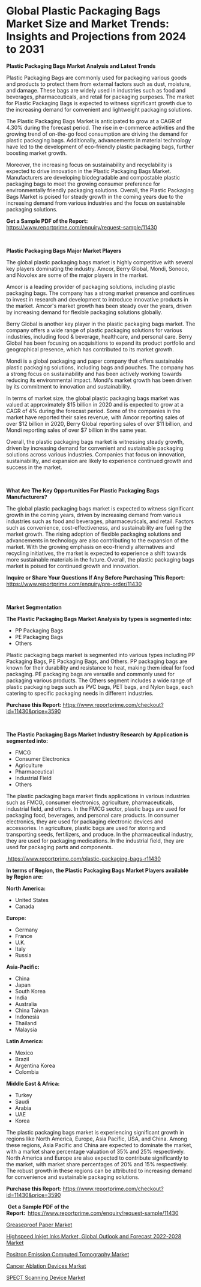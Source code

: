 <p><h1>Global Plastic Packaging Bags Market Size and Market Trends: Insights and Projections from 2024 to 2031</h1></p><p><strong>Plastic Packaging Bags Market Analysis and Latest Trends</strong></p>
<p><p>Plastic Packaging Bags are commonly used for packaging various goods and products to protect them from external factors such as dust, moisture, and damage. These bags are widely used in industries such as food and beverages, pharmaceuticals, and retail for packaging purposes. The market for Plastic Packaging Bags is expected to witness significant growth due to the increasing demand for convenient and lightweight packaging solutions.</p><p>The Plastic Packaging Bags Market is anticipated to grow at a CAGR of 4.30% during the forecast period. The rise in e-commerce activities and the growing trend of on-the-go food consumption are driving the demand for plastic packaging bags. Additionally, advancements in material technology have led to the development of eco-friendly plastic packaging bags, further boosting market growth.</p><p>Moreover, the increasing focus on sustainability and recyclability is expected to drive innovation in the Plastic Packaging Bags Market. Manufacturers are developing biodegradable and compostable plastic packaging bags to meet the growing consumer preference for environmentally friendly packaging solutions. Overall, the Plastic Packaging Bags Market is poised for steady growth in the coming years due to the increasing demand from various industries and the focus on sustainable packaging solutions.</p></p>
<p><strong>Get a Sample PDF of the Report:&nbsp;</strong> <a href="https://www.reportprime.com/enquiry/request-sample/11430">https://www.reportprime.com/enquiry/request-sample/11430</a></p>
<p>&nbsp;</p>
<p><strong>Plastic Packaging Bags Major Market Players</strong></p>
<p><p>The global plastic packaging bags market is highly competitive with several key players dominating the industry. Amcor, Berry Global, Mondi, Sonoco, and Novolex are some of the major players in the market. </p><p>Amcor is a leading provider of packaging solutions, including plastic packaging bags. The company has a strong market presence and continues to invest in research and development to introduce innovative products in the market. Amcor's market growth has been steady over the years, driven by increasing demand for flexible packaging solutions globally.</p><p>Berry Global is another key player in the plastic packaging bags market. The company offers a wide range of plastic packaging solutions for various industries, including food & beverage, healthcare, and personal care. Berry Global has been focusing on acquisitions to expand its product portfolio and geographical presence, which has contributed to its market growth.</p><p>Mondi is a global packaging and paper company that offers sustainable plastic packaging solutions, including bags and pouches. The company has a strong focus on sustainability and has been actively working towards reducing its environmental impact. Mondi's market growth has been driven by its commitment to innovation and sustainability.</p><p>In terms of market size, the global plastic packaging bags market was valued at approximately $15 billion in 2020 and is expected to grow at a CAGR of 4% during the forecast period. Some of the companies in the market have reported their sales revenue, with Amcor reporting sales of over $12 billion in 2020, Berry Global reporting sales of over $11 billion, and Mondi reporting sales of over $7 billion in the same year.</p><p>Overall, the plastic packaging bags market is witnessing steady growth, driven by increasing demand for convenient and sustainable packaging solutions across various industries. Companies that focus on innovation, sustainability, and expansion are likely to experience continued growth and success in the market.</p></p>
<p>&nbsp;</p>
<p><strong>What Are The Key Opportunities For Plastic Packaging Bags Manufacturers?</strong></p>
<p><p>The global plastic packaging bags market is expected to witness significant growth in the coming years, driven by increasing demand from various industries such as food and beverages, pharmaceuticals, and retail. Factors such as convenience, cost-effectiveness, and sustainability are fueling the market growth. The rising adoption of flexible packaging solutions and advancements in technology are also contributing to the expansion of the market. With the growing emphasis on eco-friendly alternatives and recycling initiatives, the market is expected to experience a shift towards more sustainable materials in the future. Overall, the plastic packaging bags market is poised for continued growth and innovation.</p></p>
<p><strong>Inquire or Share Your Questions If Any Before Purchasing This Report:</strong> <a href="https://www.reportprime.com/enquiry/pre-order/11430">https://www.reportprime.com/enquiry/pre-order/11430</a></p>
<p>&nbsp;</p>
<p><strong>Market Segmentation</strong></p>
<p><strong>The Plastic Packaging Bags Market Analysis by types is segmented into:</strong></p>
<p><ul><li>PP Packaging Bags</li><li>PE Packaging Bags</li><li>Others</li></ul></p>
<p><p>Plastic packaging bags market is segmented into various types including PP Packaging Bags, PE Packaging Bags, and Others. PP packaging bags are known for their durability and resistance to heat, making them ideal for food packaging. PE packaging bags are versatile and commonly used for packaging various products. The Others segment includes a wide range of plastic packaging bags such as PVC bags, PET bags, and Nylon bags, each catering to specific packaging needs in different industries.</p></p>
<p><strong>Purchase this Report:&nbsp;</strong><a href="https://www.reportprime.com/checkout?id=11430&price=3590">https://www.reportprime.com/checkout?id=11430&price=3590</a></p>
<p>&nbsp;</p>
<p><strong>The Plastic Packaging Bags Market Industry Research by Application is segmented into:</strong></p>
<p><ul><li>FMCG</li><li>Consumer Electronics</li><li>Agriculture</li><li>Pharmaceutical</li><li>Industrial Field</li><li>Others</li></ul></p>
<p><p>The plastic packaging bags market finds applications in various industries such as FMCG, consumer electronics, agriculture, pharmaceuticals, industrial field, and others. In the FMCG sector, plastic bags are used for packaging food, beverages, and personal care products. In consumer electronics, they are used for packaging electronic devices and accessories. In agriculture, plastic bags are used for storing and transporting seeds, fertilizers, and produce. In the pharmaceutical industry, they are used for packaging medications. In the industrial field, they are used for packaging parts and components.</p></p>
<p><a href="https://www.reportprime.com/plastic-packaging-bags-r11430">&nbsp;https://www.reportprime.com/plastic-packaging-bags-r11430</a></p>
<p><strong>In terms of Region, the Plastic Packaging Bags Market Players available by Region are:</strong></p>
<p>
    <p> <strong> North America: </strong>
        <ul>
            <li>United States</li>
            <li>Canada</li>
        </ul>
        </p> 
    <p> <strong> Europe: </strong>
        <ul>
            <li>Germany</li>
            <li>France</li>
            <li>U.K.</li>
            <li>Italy</li>
            <li>Russia</li>
        </ul>
        </p> 
    <p> <strong> Asia-Pacific: </strong>
        <ul>
            <li>China</li>
            <li>Japan</li>
            <li>South Korea</li>
            <li>India</li>
            <li>Australia</li>
            <li>China Taiwan</li>
            <li>Indonesia</li>
            <li>Thailand</li>
            <li>Malaysia</li>
        </ul>
        </p> 
    <p> <strong> Latin America: </strong>
        <ul>
            <li>Mexico</li>
            <li>Brazil</li>
            <li>Argentina Korea</li>
            <li>Colombia</li>
        </ul>
        </p> 
    <p> <strong> Middle East & Africa: </strong>
        <ul>
            <li>Turkey</li>
            <li>Saudi</li>
            <li>Arabia</li>
            <li>UAE</li>
            <li>Korea</li>
        </ul>
    </p>
    </p>
<p><p>The plastic packaging bags market is experiencing significant growth in regions like North America, Europe, Asia Pacific, USA, and China. Among these regions, Asia Pacific and China are expected to dominate the market, with a market share percentage valuation of 35% and 25% respectively. North America and Europe are also expected to contribute significantly to the market, with market share percentages of 20% and 15% respectively. The robust growth in these regions can be attributed to increasing demand for convenience and sustainable packaging solutions.</p></p>
<p><strong>Purchase this Report: </strong><a href="https://www.reportprime.com/checkout?id=11430&price=3590">https://www.reportprime.com/checkout?id=11430&price=3590</a></p>
<p>&nbsp;<strong>Get a Sample PDF of the Report:&nbsp;&nbsp;</strong><a href="https://www.reportprime.com/enquiry/request-sample/11430">https://www.reportprime.com/enquiry/request-sample/11430</a></p>
<p><strong></strong></p>
<p><p><a href="https://github.com/bmorecock/Market-Research-Report-List-5/blob/main/greaseproof-paper-market.md">Greaseproof Paper Market</a></p><p><a href="https://issuu.com/reportprime-2/docs/highspeed-inkjet-inks-market-global_832bcbb6dbce8c">Highspeed Inkjet Inks Market, Global Outlook and Forecast 2022-2028 Market</a></p><p><a href="https://medium.com/@aprilhirthe/positron-emission-computed-tomography-market-size-is-growing-at-cagr-of-13-3-767db69b595f">Positron Emission Computed Tomography Market</a></p><p><a href="https://medium.com/@aprilhirthe/cancer-ablation-devices-market-share-size-trends-industry-analysis-report-by-type-by-end-use-22c7a86da3f9">Cancer Ablation Devices Market</a></p><p><a href="https://medium.com/@aprilhirthe/spect-scanning-device-market-outlook-and-forecast-from-2024-to-2031-8730ac838e6e">SPECT Scanning Device Market</a></p></p>